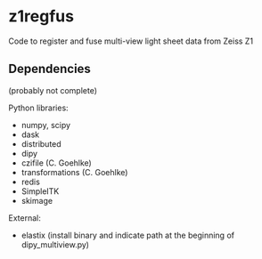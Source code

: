 # z1regfus

Code to register and fuse multi-view light sheet data from Zeiss Z1

## Dependencies

(probably not complete)

Python libraries:
- numpy, scipy
- dask
- distributed
- dipy
- czifile (C. Goehlke)
- transformations (C. Goehlke)
- redis
- SimpleITK
- skimage

External:
- elastix (install binary and indicate path at the beginning of dipy_multiview.py)

